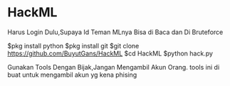 # HackML

Harus Login Dulu,Supaya Id Teman MLnya Bisa di Baca dan Di Bruteforce


$pkg install python
$pkg install git
$git clone https://github.com/BuyutGans/HackML
$cd HackML
$python hack.py


Gunakan Tools Dengan Bijak,Jangan Mengambil Akun Orang.
tools ini di buat untuk mengambil akun yg kena phising
